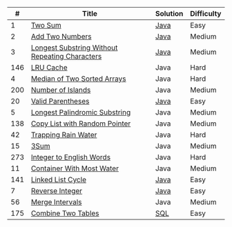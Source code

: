 <table>
  <thead>
    <tr>
      <th>#</th>
      <th>Title</th>
      <th>Solution</th>
      <th>Difficulty</th>
    </tr>
  </thead>
  <tbody>
    <tr>
      <td>1</td>
      <td><a href="https://leetcode.com/problems/two-sum/description/" rel="nofollow">Two Sum</a></td>
      <td><a href="https://github.com/kunlk/ltcode/blob/master/java/src/Two%20Sum/twoSum.java">Java</a></td>
      <td>Easy</td>
    </tr>
    <tr>
      <td>2</td>
      <td><a href="https://leetcode.com/problems/add-two-numbers/" rel="nofollow">Add Two Numbers</a></td>
      <td><a href="https://github.com/kunlk/ltcode/blob/master/java/src/Add%20Two%20Numbers/addTwoNumbers.java">Java</a></td>
      <td>Medium</td>
    </tr>
    <tr>
      <td>3</td>
      <td><a href="https://leetcode.com/problems/longest-substring-without-repeating-characters/description/" rel="nofollow">Longest Substring Without Repeating Characters</a></td>
      <td><a href="https://github.com/kunlk/ltcode/blob/master/java/src/Longest%20Substring%20Without%20Repeating%20Characters/lengthOfLongestSubstring.java">Java</a></td>
      <td>Medium</td>
    </tr>
    <tr>
      <td>146</td>
      <td><a href="https://leetcode.com/problems/lru-cache/description/" rel="nofollow">LRU Cache</a></td>
      <td>Java</td>
      <td>Hard</td>
    </tr>
    <tr>
      <td>4</td>
      <td><a href="https://leetcode.com/problems/median-of-two-sorted-arrays/description/" rel="nofollow">Median of Two Sorted Arrays</a></td>
      <td>Java</td>
      <td>Hard</td>
    </tr>
    <tr>
      <td>200</td>
      <td><a href="https://leetcode.com/problems/number-of-islands/description/" rel="nofollow">Number of Islands</a></td>
      <td>Java</td>
      <td>Medium</td>
    </tr>
    <tr>
      <td>20</td>
      <td><a href="https://leetcode.com/problems/valid-parentheses/description/" rel="nofollow">Valid Parentheses</a></td>
      <td><a href="https://github.com/kunlk/ltcode/blob/master/java/src/Valid%20Parentheses/isValid.java">Java</a></td>
      <td>Easy</td>
    </tr>
    <tr>
      <td>5</td>
      <td><a href="https://leetcode.com/problems/longest-palindromic-substring/description/" rel="nofollow">	
Longest Palindromic Substring</a></td>
      <td>Java</td>
      <td>Medium</td>
    </tr>
    <tr>
      <td>138</td>
      <td><a href="https://leetcode.com/problems/copy-list-with-random-pointer/description/" rel="nofollow">Copy List with Random Pointer</a></td>
      <td>Java</td>
      <td>Medium</td>
    </tr>
    <tr>
      <td>42</td>
      <td><a href="https://leetcode.com/problems/trapping-rain-water/description/" rel="nofollow">Trapping Rain Water</a></td>
      <td>Java</td>
      <td>Hard</td>
    </tr>
    <tr>
      <td>15</td>
      <td><a href="https://leetcode.com/problems/3sum/description/" rel="nofollow">3Sum</a></td>
      <td>Java</td>
      <td>Medium</td>
    </tr>
    <tr>
      <td>273</td>
      <td><a href="https://leetcode.com/problems/integer-to-english-words/description/" rel="nofollow">Integer to English Words</a></td>
      <td>Java</td>
      <td>Hard</td>
    </tr>    
    <tr>
      <td>11</td>
      <td><a href="https://leetcode.com/problems/container-with-most-water/description/" rel="nofollow">Container With Most Water</a></td>
      <td>Java</td>
      <td>Medium</td>
    </tr>
    <tr>
      <td>141</td>
      <td><a href="https://leetcode.com/problems/linked-list-cycle/description/" rel="nofollow">Linked List Cycle</a></td>
      <td><a href="https://github.com/kunlk/ltcode/blob/master/java/src/Linked%20List%20Cycle/hasCycle.java">Java</a></td>
      <td>Easy</td>
    </tr>
    <tr>
      <td>7</td>
      <td><a href="https://leetcode.com/problems/reverse-integer/description/" rel="nofollow">Reverse Integer</a></td>
      <td><a href="https://github.com/kunlk/ltcode/blob/master/java/src/Reverse%20Integer/reverse.java">Java</a></td>
      <td>Easy</td>
    </tr>
    <tr>
      <td>56</td>
      <td><a href="https://leetcode.com/problems/merge-intervals/description/" rel="nofollow">Merge Intervals</a></td>
      <td>Java</td>
      <td>Medium</td>
    </tr>   
    <tr>
      <td>175</td>
      <td><a href="https://leetcode.com/problems/combine-two-tables/description/" rel="nofollow">Combine Two Tables</a></td>
      <td><a href="https://github.com/kunlk/ltcode/blob/master/SQL/Combine%20Two%20Tables">SQL</a></td>
      <td>Easy</td>
    </tr>    
  </tbody>
</table>
